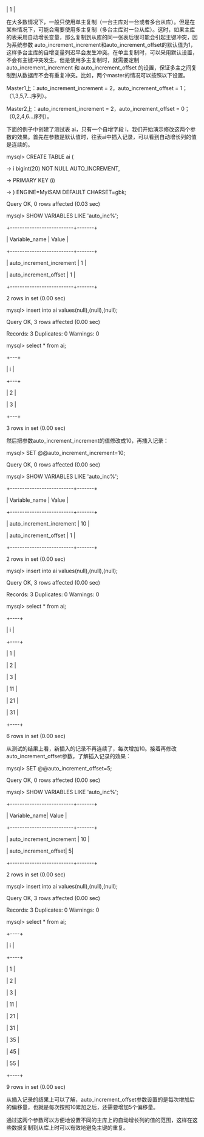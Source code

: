 | 1 |



在大多数情况下，一般只使用单主复制（一台主库对一台或者多台从库）。但是在某些情况下，可能会需要使用多主复制（多台主库对一台从库）。这时，如果主库的表采用自动增长变量，那么复制到从库的同一张表后很可能会引起主键冲突，因为系统参数 auto_increment_increment和auto_increment_offset的默认值为1，这样多台主库的自增变量列迟早会发生冲突。在单主复制时，可以采用默认设置，不会有主键冲突发生。但是使用多主复制时，就需要定制auto_increment_increment 和 auto_increment_offset 的设置，保证多主之间复制到从数据库不会有重复冲突。比如，两个master的情况可以按照以下设置。

Master1上：auto_increment_increment = 2，auto_increment_offset = 1；（1,3,5,7…序列）。

Master2上：auto_increment_increment = 2，auto_increment_offset = 0；（0,2,4,6…序列）。

下面的例子中创建了测试表 ai，只有一个自增字段 i，我们开始演示修改这两个参数的效果。首先在参数是默认值时，往表ai中插入记录，可以看到自动增长列的值是连续的。

mysql> CREATE TABLE ai (

-> i bigint(20) NOT NULL AUTO_INCREMENT,

-> PRIMARY KEY (i)

-> ) ENGINE=MyISAM DEFAULT CHARSET=gbk;

Query OK, 0 rows affected (0.03 sec)

mysql> SHOW VARIABLES LIKE 'auto_inc%';

+--------------------------+-------+

| Variable_name | Value |

+--------------------------+-------+

| auto_increment_increment | 1 |

| auto_increment_offset | 1 |

+--------------------------+-------+

2 rows in set (0.00 sec)

mysql> insert into ai values(null),(null),(null);

Query OK, 3 rows affected (0.00 sec)

Records: 3 Duplicates: 0 Warnings: 0

mysql> select * from ai;

+---+

| i |

+---+

| 2 |

| 3 |

+---+

3 rows in set (0.00 sec)

然后把参数auto_increment_increment的值修改成10，再插入记录：

mysql> SET @@auto_increment_increment=10;

Query OK, 0 rows affected (0.00 sec)

mysql> SHOW VARIABLES LIKE 'auto_inc%';

+--------------------------+-------+

| Variable_name | Value |

+--------------------------+-------+

| auto_increment_increment | 10 |

| auto_increment_offset | 1 |

+--------------------------+-------+

2 rows in set (0.00 sec)

mysql> insert into ai values(null),(null),(null);

Query OK, 3 rows affected (0.00 sec)

Records: 3 Duplicates: 0 Warnings: 0

mysql> select * from ai;

+----+

| i |

+----+

| 1 |

| 2 |

| 3 |

| 11 |

| 21 |

| 31 |

+----+

6 rows in set (0.00 sec)

从测试的结果上看，新插入的记录不再连续了，每次增加10。接着再修改auto_increment_offset参数，了解插入记录的效果：

mysql> SET @@auto_increment_offset=5;

Query OK, 0 rows affected (0.00 sec)

mysql> SHOW VARIABLES LIKE 'auto_inc%';

+--------------------------+-------+

| Variable_name| Value |

+--------------------------+-------+

| auto_increment_increment | 10 |

| auto_increment_offset| 5|

+--------------------------+-------+

2 rows in set (0.00 sec)

mysql> insert into ai values(null),(null),(null);

Query OK, 3 rows affected (0.00 sec)

Records: 3 Duplicates: 0 Warnings: 0

mysql> select * from ai;

+----+

| i |

+----+

| 1 |

| 2 |

| 3 |

| 11 |

| 21 |

| 31 |

| 35 |

| 45 |

| 55 |

+----+

9 rows in set (0.00 sec)

从插入记录的结果上可以了解，auto_increment_offset参数设置的是每次增加后的偏移量，也就是每次按照10累加之后，还需要增加5个偏移量。

通过这两个参数可以方便地设置不同的主库上的自动增长列的值的范围，这样在这些数据复制到从库上时可以有效地避免主键的重复。



